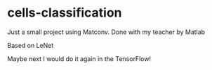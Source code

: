 # cells-classification
Just a small project using Matconv. Done with my teacher by Matlab

Based on LeNet

Maybe next I would do it again in the TensorFlow!

